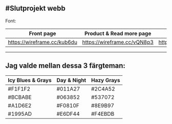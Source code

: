 #Slutprojekt webb <br>
---
Font: <link href='https://fonts.googleapis.com/css?family=Titillium+Web' rel='stylesheet' type='text/css'> <br>


| Front page | Product & Read more page | Contact Page 
| --- | --- | --- |
| https://wireframe.cc/kub6du | https://wireframe.cc/vQN8p3 | https://wireframe.cc/kub6du |
---
Jag valde mellan dessa 3 färgteman:
---
Icy Blues & Grays | Day & Night | Hazy Grays
| --- | --- | --- |
| #F1F1F2 | #011A27 | #2C4A52 |
| #BCBABE | #063852 | #537072 |
| #A1D6E2 | #F0810F | #8E9B97 |
| #1995AD | #E6DF44 | #F4EBDB |



